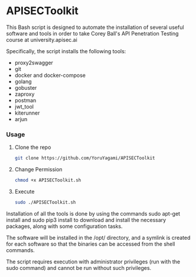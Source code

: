 # APISECToolkit

This Bash script is designed to automate the installation of several useful software and tools in order to take Corey Ball's API Penetration Testing course at university.apisec.ai

Specifically, the script installs the following tools:

- proxy2swagger
- git
- docker and docker-compose
- golang
- gobuster
- zaproxy
- postman
- jwt_tool
- kiterunner
- arjun

### Usage

1. Clone the repo
   ```sh
   git clone https://github.com/YoruYagami/APISECToolkit
   ```
2. Change Permission
   ```sh
   chmod +x APISECToolkit.sh
   ```
3. Execute
   ```sh
   sudo ./APISECToolkit.sh
   ```


Installation of all the tools is done by using the commands sudo apt-get install and sudo pip3 install to download and install the necessary packages, along with some configuration tasks.

The software will be installed in the /opt/ directory, and a symlink is created for each software so that the binaries can be accessed from the shell commands.

The script requires execution with administrator privileges (run with the sudo command) and cannot be run without such privileges.
